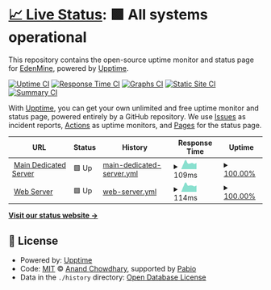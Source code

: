 # [📈 Live Status](https://EdenMine.github.io/upptime): <!--live status--> **🟩 All systems operational**

This repository contains the open-source uptime monitor and status page for [EdenMine](https://www.edenmine.eu), powered by [Upptime](https://github.com/upptime/upptime).

[![Uptime CI](https://github.com/EdenMine/upptime/workflows/Uptime%20CI/badge.svg)](https://github.com/EdenMine/upptime/actions?query=workflow%3A%22Uptime+CI%22)
[![Response Time CI](https://github.com/EdenMine/upptime/workflows/Response%20Time%20CI/badge.svg)](https://github.com/EdenMine/upptime/actions?query=workflow%3A%22Response+Time+CI%22)
[![Graphs CI](https://github.com/EdenMine/upptime/workflows/Graphs%20CI/badge.svg)](https://github.com/EdenMine/upptime/actions?query=workflow%3A%22Graphs+CI%22)
[![Static Site CI](https://github.com/EdenMine/upptime/workflows/Static%20Site%20CI/badge.svg)](https://github.com/EdenMine/upptime/actions?query=workflow%3A%22Static+Site+CI%22)
[![Summary CI](https://github.com/EdenMine/upptime/workflows/Summary%20CI/badge.svg)](https://github.com/EdenMine/upptime/actions?query=workflow%3A%22Summary+CI%22)

With [Upptime](https://upptime.js.org), you can get your own unlimited and free uptime monitor and status page, powered entirely by a GitHub repository. We use [Issues](https://github.com/EdenMine/upptime/issues) as incident reports, [Actions](https://github.com/EdenMine/upptime/actions) as uptime monitors, and [Pages](https://EdenMine.github.io/upptime) for the status page.

<!--start: status pages-->
<!-- This summary is generated by Upptime (https://github.com/upptime/upptime) -->
<!-- Do not edit this manually, your changes will be overwritten -->
<!-- prettier-ignore -->
| URL | Status | History | Response Time | Uptime |
| --- | ------ | ------- | ------------- | ------ |
| <img alt="" src="https://icons.duckduckgo.com/ip3/null.ico" height="13"> [Main Dedicated Server](ipv4.edenmine.eu) | 🟩 Up | [main-dedicated-server.yml](https://github.com/EdenMine/uptime/commits/HEAD/history/main-dedicated-server.yml) | <details><summary><img alt="Response time graph" src="./graphs/main-dedicated-server/response-time-week.png" height="20"> 109ms</summary><br><a href="https://EdenMine.github.io/uptime/history/main-dedicated-server"><img alt="Response time 113" src="https://img.shields.io/endpoint?url=https%3A%2F%2Fraw.githubusercontent.com%2FEdenMine%2Fuptime%2FHEAD%2Fapi%2Fmain-dedicated-server%2Fresponse-time.json"></a><br><a href="https://EdenMine.github.io/uptime/history/main-dedicated-server"><img alt="24-hour response time 94" src="https://img.shields.io/endpoint?url=https%3A%2F%2Fraw.githubusercontent.com%2FEdenMine%2Fuptime%2FHEAD%2Fapi%2Fmain-dedicated-server%2Fresponse-time-day.json"></a><br><a href="https://EdenMine.github.io/uptime/history/main-dedicated-server"><img alt="7-day response time 109" src="https://img.shields.io/endpoint?url=https%3A%2F%2Fraw.githubusercontent.com%2FEdenMine%2Fuptime%2FHEAD%2Fapi%2Fmain-dedicated-server%2Fresponse-time-week.json"></a><br><a href="https://EdenMine.github.io/uptime/history/main-dedicated-server"><img alt="30-day response time 113" src="https://img.shields.io/endpoint?url=https%3A%2F%2Fraw.githubusercontent.com%2FEdenMine%2Fuptime%2FHEAD%2Fapi%2Fmain-dedicated-server%2Fresponse-time-month.json"></a><br><a href="https://EdenMine.github.io/uptime/history/main-dedicated-server"><img alt="1-year response time 113" src="https://img.shields.io/endpoint?url=https%3A%2F%2Fraw.githubusercontent.com%2FEdenMine%2Fuptime%2FHEAD%2Fapi%2Fmain-dedicated-server%2Fresponse-time-year.json"></a></details> | <details><summary><a href="https://EdenMine.github.io/uptime/history/main-dedicated-server">100.00%</a></summary><a href="https://EdenMine.github.io/uptime/history/main-dedicated-server"><img alt="All-time uptime 100.00%" src="https://img.shields.io/endpoint?url=https%3A%2F%2Fraw.githubusercontent.com%2FEdenMine%2Fuptime%2FHEAD%2Fapi%2Fmain-dedicated-server%2Fuptime.json"></a><br><a href="https://EdenMine.github.io/uptime/history/main-dedicated-server"><img alt="24-hour uptime 100.00%" src="https://img.shields.io/endpoint?url=https%3A%2F%2Fraw.githubusercontent.com%2FEdenMine%2Fuptime%2FHEAD%2Fapi%2Fmain-dedicated-server%2Fuptime-day.json"></a><br><a href="https://EdenMine.github.io/uptime/history/main-dedicated-server"><img alt="7-day uptime 100.00%" src="https://img.shields.io/endpoint?url=https%3A%2F%2Fraw.githubusercontent.com%2FEdenMine%2Fuptime%2FHEAD%2Fapi%2Fmain-dedicated-server%2Fuptime-week.json"></a><br><a href="https://EdenMine.github.io/uptime/history/main-dedicated-server"><img alt="30-day uptime 100.00%" src="https://img.shields.io/endpoint?url=https%3A%2F%2Fraw.githubusercontent.com%2FEdenMine%2Fuptime%2FHEAD%2Fapi%2Fmain-dedicated-server%2Fuptime-month.json"></a><br><a href="https://EdenMine.github.io/uptime/history/main-dedicated-server"><img alt="1-year uptime 100.00%" src="https://img.shields.io/endpoint?url=https%3A%2F%2Fraw.githubusercontent.com%2FEdenMine%2Fuptime%2FHEAD%2Fapi%2Fmain-dedicated-server%2Fuptime-year.json"></a></details>
| <img alt="" src="https://icons.duckduckgo.com/ip3/null.ico" height="13"> [Web Server](178.218.144.44) | 🟩 Up | [web-server.yml](https://github.com/EdenMine/uptime/commits/HEAD/history/web-server.yml) | <details><summary><img alt="Response time graph" src="./graphs/web-server/response-time-week.png" height="20"> 114ms</summary><br><a href="https://EdenMine.github.io/uptime/history/web-server"><img alt="Response time 104" src="https://img.shields.io/endpoint?url=https%3A%2F%2Fraw.githubusercontent.com%2FEdenMine%2Fuptime%2FHEAD%2Fapi%2Fweb-server%2Fresponse-time.json"></a><br><a href="https://EdenMine.github.io/uptime/history/web-server"><img alt="24-hour response time 94" src="https://img.shields.io/endpoint?url=https%3A%2F%2Fraw.githubusercontent.com%2FEdenMine%2Fuptime%2FHEAD%2Fapi%2Fweb-server%2Fresponse-time-day.json"></a><br><a href="https://EdenMine.github.io/uptime/history/web-server"><img alt="7-day response time 114" src="https://img.shields.io/endpoint?url=https%3A%2F%2Fraw.githubusercontent.com%2FEdenMine%2Fuptime%2FHEAD%2Fapi%2Fweb-server%2Fresponse-time-week.json"></a><br><a href="https://EdenMine.github.io/uptime/history/web-server"><img alt="30-day response time 104" src="https://img.shields.io/endpoint?url=https%3A%2F%2Fraw.githubusercontent.com%2FEdenMine%2Fuptime%2FHEAD%2Fapi%2Fweb-server%2Fresponse-time-month.json"></a><br><a href="https://EdenMine.github.io/uptime/history/web-server"><img alt="1-year response time 104" src="https://img.shields.io/endpoint?url=https%3A%2F%2Fraw.githubusercontent.com%2FEdenMine%2Fuptime%2FHEAD%2Fapi%2Fweb-server%2Fresponse-time-year.json"></a></details> | <details><summary><a href="https://EdenMine.github.io/uptime/history/web-server">100.00%</a></summary><a href="https://EdenMine.github.io/uptime/history/web-server"><img alt="All-time uptime 100.00%" src="https://img.shields.io/endpoint?url=https%3A%2F%2Fraw.githubusercontent.com%2FEdenMine%2Fuptime%2FHEAD%2Fapi%2Fweb-server%2Fuptime.json"></a><br><a href="https://EdenMine.github.io/uptime/history/web-server"><img alt="24-hour uptime 100.00%" src="https://img.shields.io/endpoint?url=https%3A%2F%2Fraw.githubusercontent.com%2FEdenMine%2Fuptime%2FHEAD%2Fapi%2Fweb-server%2Fuptime-day.json"></a><br><a href="https://EdenMine.github.io/uptime/history/web-server"><img alt="7-day uptime 100.00%" src="https://img.shields.io/endpoint?url=https%3A%2F%2Fraw.githubusercontent.com%2FEdenMine%2Fuptime%2FHEAD%2Fapi%2Fweb-server%2Fuptime-week.json"></a><br><a href="https://EdenMine.github.io/uptime/history/web-server"><img alt="30-day uptime 100.00%" src="https://img.shields.io/endpoint?url=https%3A%2F%2Fraw.githubusercontent.com%2FEdenMine%2Fuptime%2FHEAD%2Fapi%2Fweb-server%2Fuptime-month.json"></a><br><a href="https://EdenMine.github.io/uptime/history/web-server"><img alt="1-year uptime 100.00%" src="https://img.shields.io/endpoint?url=https%3A%2F%2Fraw.githubusercontent.com%2FEdenMine%2Fuptime%2FHEAD%2Fapi%2Fweb-server%2Fuptime-year.json"></a></details>

<!--end: status pages-->

[**Visit our status website →**](https://EdenMine.github.io/upptime)

## 📄 License

- Powered by: [Upptime](https://github.com/upptime/upptime)
- Code: [MIT](./LICENSE) © [Anand Chowdhary](https://anandchowdhary.com), supported by [Pabio](https://pabio.com)
- Data in the `./history` directory: [Open Database License](https://opendatacommons.org/licenses/odbl/1-0/)
